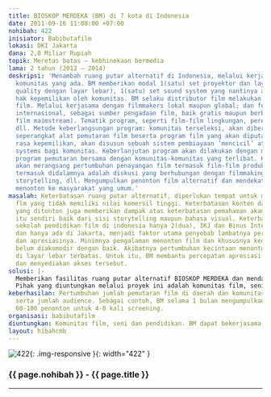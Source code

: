 ```yaml
---
title: BIOSKOP MERDEKA (BM) di 7 kota di Indonesia
date: 2011-09-16 11:08:00 +07:00
nohibah: 422
inisiator: Babibutafilm
lokasi: DKI Jakarta
dana: 2,8 Miliar Rupiah
topik: Meretas batas – kebhinekaan bermedia
lama: 2 tahun (2012 – 2014)
deskripsi: 'Menambah ruang putar alternatif di Indonesia, melalui kerjasama dengan
  komunitas yang ada. BM memberikan modal 1(satu) set proyektor dan layar (home theater
  quality dengan layar lebar), 1(satu) set sound system yang nantinya akan menjadi
  hak kepemilikan oleh komunitas. BM selaku distributor film melakukan kegiatan diseminasi
  film. Melalui kerjasama dengan filmmakers lokal maupun global; dan festival film
  internasional, sebagai sumber pengadaan film, baik gratis maupun berbayar (untuk
  film maimstream). Tematik program, seperti film-film lingkungan, perempuan, perjuangan,
  dll. Metode keberlangsungan program: komunitas terseleksi, akan diberikan modal
  seperangkat alat pemutaran film beserta program film yang akan diputar. Untuk menciptakan
  rasa kepemilikan, akan disusun sebuah sistem pembiayaan ‘mencicil’ atau microfinance
  systems bagi komunitas. Keberlanjutan program akan dilakukan dengan menyusun pengelolaan
  program pemutaran bersama dengan komunitas-komunitas yang terlibat. Kegiatan BM
  akan merangsang pertumbuhan penayangan film termasuk film-film produksi lokal (daerah),
  termasuk didalamnya adalah diskusi yang berhubungan dengan filmmaking, misalnya
  storytelling, dll. Mengumpulkan penonton film alternatif dan mendekatkan kegiatan
  menonton ke masyarakat yang umum.'
masalah: Keterbatasan ruang putar alternatif, diperlukan tempat untuk mengakomodir
  flm yang tidak memiliki nilai komersil tinggi. Keterbatasan konten dan variasi film
  yang ditonton juga memberikan dampak atas keterbatasan pemahaman akan konten film
  itu sendiri baik dari sisi storytelling maupun bahasa visual. Keterbatasan jumlah
  sekolah pendidikan film di indonesia hanya 2(dua), IKJ dan Binus Internasional,
  dan hanya ada di Jakarta, menjadi faktor utama penyebab lambatnya perkembangan film
  dan apresiasinya. Minimnya pengalaman menonton film dan khususnya kedekatan menonton
  belum diakomodir dengan baik. Akibatnya pertumbuhan kecintaan menonton film dan
  di layar lebar terbatas. Untuk itu, BM membantu percepatan apresiasi film masyarakat
  dan menyediakan akses tersebut.
solusi: |-
  Memberikan fasilitas ruang putar alternatif BIOSKOP MERDEKA dan mendatangkan pengalaman menonton di layar lebar yang memadai untuk film Medistribusikan film-film berkualiatas kepada komunitas dan memberikan kebebasan kepada komunitas untuk mengembangkan usaha nya di bidang film, melalui kegiatan putar film. BM melakukan kegiatan co-financing/micro financing kepada komunitas sebagai bentuk tanggung jawab komunitas. Mengisi ruang pendidikan secara umum dan film khususnya, melalui kegiatan diskusi dan workshop.
  Pihak yang diuntungkan melalui proyek ini adalah komunitas film, seni dan pendidikan. BM dapat bekerjasama dengan Universitas bila tidak ditemukan komunitas di daerahnya. BM membagi kegiatan dalam 7 region: Jakarta, Jogjakarta/Solo, Medan, Makasar, Banjarmasin/Samarinda, Bali/Nusa Tenggara Barat, Ambon/Papua Masyarakat pada umunhya dan remaja, khususnya di 7 kota (pilot project).
keberhasilan: Pertumbuhan jumlah pemutaran film di daerah dan komunitas-komunitas
  serta jumlah audience. Sebagai contoh, BM selama 1 bulan mengumpulkan rata-rata
  60-100 penonton untuk 4-8 kali screening.
organisasi: babibutafilm
diuntungkan: Komunitas film, seni dan pendidikan. BM dapat bekerjasama dengan Universitas bila tidak ditemukan komunitas di daerahnya. BM membagi kegiatan dalam 7 region: Jakarta, Jogjakarta/Solo, Medan, Makasar, Banjarmasin/Samarinda, Bali/Nusa Tenggara Barat, Ambon/Papua  Masyarakat pada umunhya dan remaja, khususnya di 7 kota (pilot project)
layout: hibahcmb
---
```


![422](/static/img/hibahcmb/422.png){: .img-responsive }{: width="422" }

### {{ page.nohibah }} - {{ page.title }}

---
